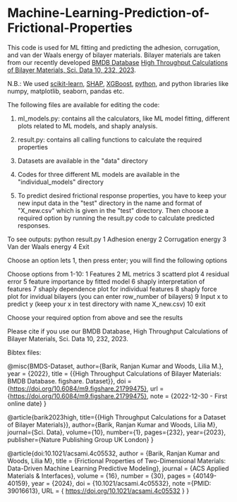 # Machine-Learning-Prediction-of-Frictional-Properties
This code is used for ML fitting and predicting the adhesion, corrugation, and van der Waals energy of bilayer materials. Bilayer materials are taken from our recently developed [BMDB Database](//doi.org/10.6084/m9.figshare.21799475) [High Throughput Calculations of Bilayer Materials, Sci. Data 10, 232, 2023](https://www.nature.com/articles/s41597-023-02146-7).

N.B.: We used [scikit-learn](https://scikit-learn.org/stable/), [SHAP](https://pypi.org/project/shap/), [XGBoost](https://pypi.org/project/xgboost/), [python](https://anaconda.org/anaconda/python), and python libraries like numpy, matplotlib, seaborn, pandas etc.

The following files are available for editing the code:

1. ml_models.py: contains all the calculators, like ML model fitting, different plots related to ML models, and shaply analysis.

2. result.py: contains all calling functions to calculate the required properties

3. Datasets are available in the "data" directory

4. Codes for three different ML models are available in the "individual_models" directory

5. To predict desired frictional response properties, you have to keep your new input data in the "test" directory in the name and format of "X_new.csv" which is given in the "test" directory. Then choose a required option by running the result.py code to calculate predicted responses.


To see outputs:
python result.py
 1 Adhesion energy 
 2 Corrugation energy 
 3 Van der Waals energy 
 4 Exit 

Choose an option lets 1, then press enter; you will find the following options

Choose options from 1-10: 
 1 Features 
 2 ML metrics 	 3 scatterd plot  	 4 residual error 
 5 feature importance by fitted model 	 6 shaply interpretation of features 
 7 shaply dependence plot for individual features 
 8 shaply force plot for invidual bilayers (you can enter row_number of bilayers) 
 9 Input x to predict y (keep your x in test directory with name X_new.csv) 
 10 exit 

Choose your required option from above and see the results



Please cite if you use our BMDB Database, High Throughput Calculations of Bilayer Materials, Sci. Data 10, 232, 2023.

Bibtex files:

@misc{BMDS-Dataset, author={Barik, Ranjan Kumar and Woods, Lilia M.}, year = {2022}, title = {{High Throughput Calculations of Bilayer Materials: BMDB Database. figshare. Dataset}}, doi = {https://doi.org/10.6084/m9.figshare.21799475}, url = {https://doi.org/10.6084/m9.figshare.21799475}, note = {2022-12-30 - First online date} }

@article{barik2023high, title={{High Throughput Calculations for a Dataset of Bilayer Materials}}, author={Barik, Ranjan Kumar and Woods, Lilia M}, journal={Sci. Data}, volume={10}, number={1}, pages={232}, year={2023}, publisher={Nature Publishing Group UK London} }

@article{doi:10.1021/acsami.4c05532,
author = {Barik, Ranjan Kumar and Woods, Lilia M},
title = {Frictional Properties of Two-Dimensional Materials: Data-Driven Machine Learning Predictive Modeling},
journal = {ACS Applied Materials \& Interfaces},
volume = {16},
number = {30},
pages = {40149-40159},
year = {2024},
doi = {10.1021/acsami.4c05532},
    note ={PMID: 39016613},
URL = { 
https://doi.org/10.1021/acsami.4c05532
}
}
